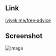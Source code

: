 ## Link 

[ivivek.me/free-advice](https://vivekk07.github.io/free-advice/)

## Screenshot

![image](https://user-images.githubusercontent.com/44539761/134299946-3205ff6a-9d0d-4040-b769-34a4e5ea3f78.png)
